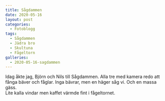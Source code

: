 ```yaml
---
title: Sågdammen
date: 2020-05-16
layout: post
categories:
  - Fotoblogg
tags:
  - Sågdammen
  - Jädra bro
  - Skultuna
  - Fågeltorn
galleries:
  - 2020-05-16-sagdammen
---
```


Idag åkte jag, Björn och Nils till Sågdammen. Alla tre med kamera redo att fånga bäver och fåglar. Inga bävrar, men en häger såg vi. Och en massa gäss.  
Lite kalla vindar men kaffet värmde fint i fågeltornet.
